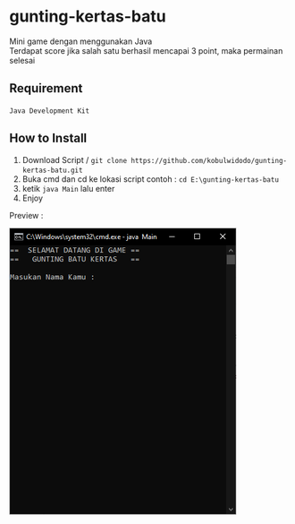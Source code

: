 # gunting-kertas-batu
Mini game dengan menggunakan Java <br>
Terdapat score jika salah satu berhasil mencapai 3 point, maka permainan selesai
<br>

## Requirement
`Java Development Kit`

## How to Install
1. Download Script / `git clone https://github.com/kobulwidodo/gunting-kertas-batu.git`
2. Buka cmd dan cd ke lokasi script contoh : `cd E:\gunting-kertas-batu`
3. ketik `java Main` lalu enter
4. Enjoy

Preview :

![Preview](https://raw.githubusercontent.com/kobulwidodo/gunting-kertas-batu/master/preview.PNG)
